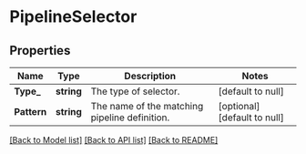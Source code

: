 # PipelineSelector

## Properties
Name | Type | Description | Notes
------------ | ------------- | ------------- | -------------
**Type_** | **string** | The type of selector. | [default to null]
**Pattern** | **string** | The name of the matching pipeline definition. | [optional] [default to null]

[[Back to Model list]](../README.md#documentation-for-models) [[Back to API list]](../README.md#documentation-for-api-endpoints) [[Back to README]](../README.md)

